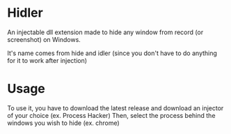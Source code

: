 # Hidler
An injectable dll extension made to hide any window from record (or screenshot) on Windows.

It's name comes from hide and idler (since you don't have to do anything for it to work after injection)

# Usage
To use it, you have to download the latest release and download an injector of your choice (ex. Process Hacker) 
Then, select the process behind the windows you wish to hide (ex. chrome)
